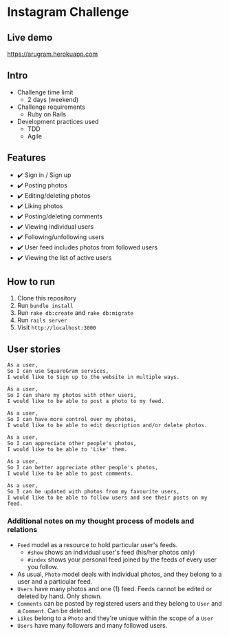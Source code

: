 Instagram Challenge
===================

## Live demo
https://arugram.herokuapp.com

## Intro
* Challenge time limit
  * 2 days (weekend)
* Challenge requirements
  * Ruby on Rails
* Development practices used
  * TDD
  * Agile

## Features
* :heavy_check_mark: Sign in / Sign up
* :heavy_check_mark: Posting photos
* :heavy_check_mark: Editing/deleting photos
* :heavy_check_mark: Liking photos
* :heavy_check_mark: Posting/deleting comments
* :heavy_check_mark: Viewing individual users
* :heavy_check_mark: Following/unfollowing users
* :heavy_check_mark: User feed includes photos from followed users
* :heavy_check_mark: Viewing the list of active users

## How to run
1. Clone this repository
2. Run `bundle install`
3. Run `rake db:create` and `rake db:migrate`
4. Run `rails server`
5. Visit `http://localhost:3000`

## User stories
```
As a user,
So I can use SquareGram services,
I would like to Sign up to the website in multiple ways.

As a user,
So I can share my photos with other users,
I would like to be able to post a photo to my feed.

As a user,
So I can have more control over my photos,
I would like to be able to edit description and/or delete photos.

As a user,
So I can appreciate other people's photos,
I would like to be able to 'Like' them.

As a user,
So I can better appreciate other people's photos,
I would like to be able to post comments.

As a user,
So I can be updated with photos from my favourite users,
I would like to be able to follow users and see their posts on my feed.
```

### Additional notes on my thought process of models and relations
* `Feed` model as a resource to hold particular user's feeds.
  * `#show` shows an individual user's feed (his/her photos only)
  * `#index` shows your personal feed joined by the feeds of every user you follow.
* As usual, `Photo` model deals with individual photos, and they belong to a user and a particular feed.
* `Users` have many photos and one (1) feed. Feeds cannot be edited or deleted by hand. Only shown.
* `Comments` can be posted by registered users and they belong to `User` and a `Comment`. Can be deleted.
* `Likes` belong to a `Photo` and they're unique within the scope of a `User`
* `Users` have many followers and many followed users.
